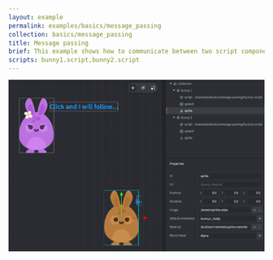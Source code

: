 ```yaml
---
layout: example
permalink: examples/basics/message_passing
collection: basics/message_passing
title: Message passing
brief: This example shows how to communicate between two script components in two separate game objects.
scripts: bunny1.script,bunny2.script
---
```


![message passing](message_passing.png)
